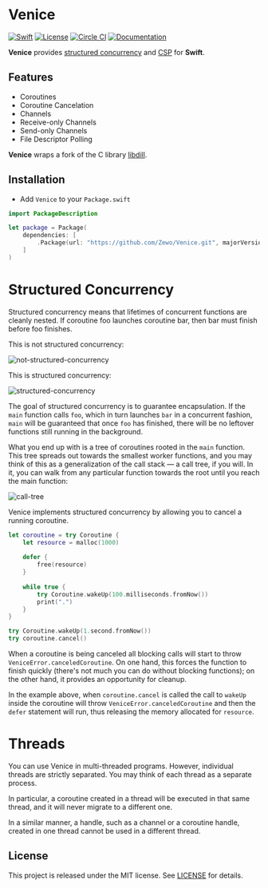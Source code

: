 # Venice

[![Swift][swift-badge]][swift-url]
[![License][mit-badge]][mit-url]
[![Circle CI][circle-badge]][circle-url]
[![Documentation][docs-badge]][docs-url]

**Venice** provides [structured concurrency](http://libdill.org//structured-concurrency.html) and [CSP](https://en.wikipedia.org/wiki/Communicating_sequential_processes) for **Swift**.

## Features

- Coroutines
- Coroutine Cancelation
- Channels
- Receive-only Channels
- Send-only Channels
- File Descriptor Polling

**Venice** wraps a fork of the C library [libdill](https://github.com/sustrik/libdill).

## Installation

- Add `Venice` to your `Package.swift`

```swift
import PackageDescription

let package = Package(
    dependencies: [
        .Package(url: "https://github.com/Zewo/Venice.git", majorVersion: 0, minor: X)
    ]
)
```

# Structured Concurrency

Structured concurrency means that lifetimes of concurrent functions are cleanly nested. If coroutine foo launches coroutine bar, then bar must finish before foo finishes.

This is not structured concurrency:

![not-structured-concurrency](http://libdill.org/index1.jpeg "Not Structured Concurrency")

This is structured concurrency:

![structured-concurrency](http://libdill.org/index2.jpeg "Structured Concurrency")

The goal of structured concurrency is to guarantee encapsulation. If the `main` function calls `foo`, which in turn launches `bar` in a concurrent fashion, `main` will be guaranteed that once `foo` has finished, there will be no leftover functions still running in the background.

What you end up with is a tree of coroutines rooted in the `main` function. This tree spreads out towards the smallest worker functions, and you may think of this as a generalization of the call stack — a call tree, if you will. In it, you can walk from any particular function towards the root until you reach the main function:

![call-tree](http://libdill.org/index3.jpeg "Call Tree")

Venice implements structured concurrency by allowing you to cancel a running coroutine.

```swift
let coroutine = try Coroutine {
    let resource = malloc(1000)
    
    defer {
        free(resource)
    }
    
    while true {
        try Coroutine.wakeUp(100.milliseconds.fromNow())
        print(".")
    }
}

try Coroutine.wakeUp(1.second.fromNow())
try coroutine.cancel()
```

 When a coroutine is being canceled all blocking calls will start to throw `VeniceError.canceledCoroutine`. On one hand, this forces the function to finish quickly (there's not much you can do without blocking functions); on the other hand, it provides an opportunity for cleanup.

In the example above, when `coroutine.cancel` is called the call to `wakeUp` inside the coroutine will throw `VeniceError.canceledCoroutine` and then the `defer` statement will run, thus releasing the memory allocated for `resource`.

# Threads

You can use Venice in multi-threaded programs. However, individual threads are strictly separated. You may think of each thread as a separate process.

In particular, a coroutine created in a thread will be executed in that same thread, and it will never migrate to a different one.

In a similar manner, a handle, such as a channel or a coroutine handle, created in one thread cannot be used in a different thread.

## License

This project is released under the MIT license. See [LICENSE](LICENSE) for details.

[swift-badge]: https://img.shields.io/badge/Swift-3.0-orange.svg?style=flat
[swift-url]: https://swift.org

[mit-badge]: https://img.shields.io/badge/License-MIT-blue.svg?style=flat
[mit-url]: https://tldrlegal.com/license/mit-license

[circle-badge]: https://circleci.com/gh/formbound/Venice/tree/master.svg?style=shield&circle-token=37c65efdaff51b4e719fbb2ebb31ace419543736
[circle-url]: https://circleci.com/gh/Formbound/Venice

[docs-badge]: https://formbound.github.io/Venice/badge.svg
[docs-url]: https://formbound.github.io/Venice
